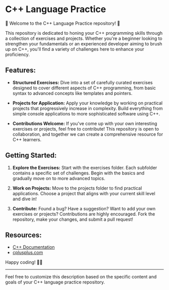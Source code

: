 
# C++ Language Practice

🚀 Welcome to the C++ Language Practice repository! 🚀

This repository is dedicated to honing your C++ programming skills through a collection of exercises and projects. Whether you're a beginner looking to strengthen your fundamentals or an experienced developer aiming to brush up on C++, you'll find a variety of challenges here to enhance your proficiency.

## Features:

- **Structured Exercises:** Dive into a set of carefully curated exercises designed to cover different aspects of C++ programming, from basic syntax to advanced concepts like templates and pointers.

- **Projects for Application:** Apply your knowledge by working on practical projects that progressively increase in complexity. Build everything from simple console applications to more sophisticated software using C++.

- **Contributions Welcome:** If you've come up with your own interesting exercises or projects, feel free to contribute! This repository is open to collaboration, and together we can create a comprehensive resource for C++ learners.

## Getting Started:

1. **Explore the Exercises:**
   Start with the exercises folder. Each subfolder contains a specific set of challenges. Begin with the basics and gradually move on to more advanced topics.

2. **Work on Projects:**
   Move to the projects folder to find practical applications. Choose a project that aligns with your current skill level and dive in!

3. **Contribute:**
   Found a bug? Have a suggestion? Want to add your own exercises or projects? Contributions are highly encouraged. Fork the repository, make your changes, and submit a pull request!

## Resources:

- [C++ Documentation](https://en.cppreference.com/w/)
- [cplusplus.com](http://www.cplusplus.com/)

Happy coding! 🚀✨

---

Feel free to customize this description based on the specific content and goals of your C++ language practice repository.
